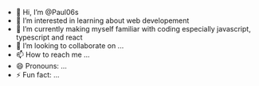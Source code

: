 - 👋 Hi, I’m @Paul06s
- 👀 I’m interested in learning about web developement 
- 🌱 I’m currently making myself familiar with coding especially javascript, typescript and react
- 💞️ I’m looking to collaborate on ...
- 📫 How to reach me ...
- 😄 Pronouns: ...
- ⚡ Fun fact: ...

<!---
Paul06s/Paul06s is a ✨ special ✨ repository because its `README.md` (this file) appears on your GitHub profile.
You can click the Preview link to take a look at your changes.
--->
